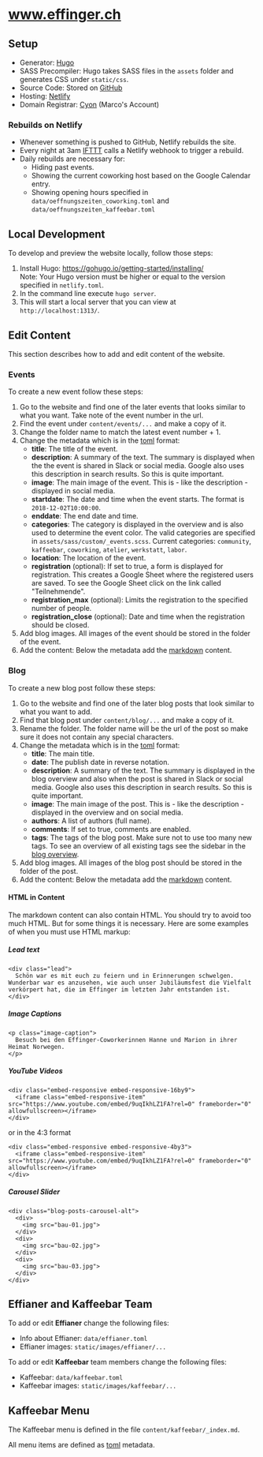 # www.effinger.ch

## Setup

* Generator: [Hugo](https://gohugo.io/)
* SASS Precompiler: Hugo takes SASS files in the `assets` folder and generates CSS under `static/css`.
* Source Code: Stored on [GitHub](https://github.com/makery/www.effinger.ch)
* Hosting: [Netlify](https://www.netlify.com/)
* Domain Registrar: [Cyon](https://www.cyon.ch/) (Marco's Account)


### Rebuilds on Netlify

* Whenever something is pushed to GitHub, Netlify rebuilds the site.
* Every night at 3am [IFTTT](https://ifttt.com/) calls a Netlify webhook to trigger a rebuild.
* Daily rebuilds are necessary for:
  * Hiding past events.
  * Showing the current coworking host based on the Google Calendar entry.
  * Showing opening hours specified in `data/oeffnungszeiten_coworking.toml` and `data/oeffnungszeiten_kaffeebar.toml`


## Local Development

To develop and preview the website locally, follow those steps:

1. Install Hugo: https://gohugo.io/getting-started/installing/   
Note: Your Hugo version must be higher or equal to the version specified in `netlify.toml`.
2. In the command line execute `hugo server`.
3. This will start a local server that you can view at `http://localhost:1313/`.


## Edit Content

This section describes how to add and edit content of the website.

### Events

To create a new event follow these steps:

1. Go to the website and find one of the later events that looks similar to what you want. Take note of the event number in the url.
2. Find the event under `content/events/...` and make a copy of it.
3. Change the folder name to match the latest event number + 1.
4. Change the metadata which is in the [toml](https://github.com/toml-lang/toml) format:
    * **title**: The title of the event.
    * **description**: A summary of the text. The summary is displayed when the the event is shared in Slack or social media. Google also uses this description in search results. So this is quite important.
    * **image**: The main image of the event. This is - like the description - displayed in social media.
    * **startdate**: The date and time when the event starts. The format is `2018-12-02T10:00:00`.
    * **enddate**: The end date and time.
    * **categories**: The category is displayed in the overview and is also used to determine the event color. The valid categories are specified in `assets/sass/custom/_events.scss`. Current categories: `community`, `kaffeebar`, `coworking`, `atelier`, `werkstatt`, `labor`.
    * **location**: The location of the event.
    * **registration** (optional): If set to true, a form is displayed for registration. This creates a Google Sheet where the registered users are saved. To see the Google Sheet click on the link called "Teilnehmende".
    * **registration_max** (optional): Limits the registration to the specified number of people.
    * **registration_close** (optional): Date and time when the registration should be closed.
5. Add blog images. All images of the event should be stored in the folder of the event.
6. Add the content: Below the metadata add the [markdown](https://github.com/adam-p/markdown-here/wiki/Markdown-Cheatsheet) content.



### Blog

To create a new blog post follow these steps:

1. Go to the website and find one of the later blog posts that look similar to what you want to add.
2. Find that blog post under `content/blog/...` and make a copy of it.
3. Rename the folder. The folder name will be the url of the post so make sure it does not contain any special characters.
4. Change the metadata which is in the [toml](https://github.com/toml-lang/toml) format:
    * **title**: The main title.
    * **date**: The publish date in reverse notation.
    * **description**: A summary of the text. The summary is displayed in the blog overview and also when the post is shared in Slack or social media. Google also uses this description in search results. So this is quite important.
    * **image**: The main image of the post. This is - like the description - displayed in the overview and on social media.
    * **authors**: A list of authors (full name).
    * **comments**: If set to true, comments are enabled.
    * **tags**: The tags of the blog post. Make sure not to use too many new tags. To see an overview of all existing tags see the sidebar in the [blog overview](https://www.effinger.ch/blog/).
5. Add blog images. All images of the blog post should be stored in the folder of the post.
6. Add the content: Below the metadata add the [markdown](https://github.com/adam-p/markdown-here/wiki/Markdown-Cheatsheet) content.


#### HTML in Content

The markdown content can also contain HTML. You should try to avoid too much HTML. But for some things it is necessary. Here are some examples of when you must use HTML markup:

##### Lead text

```
<div class="lead">
  Schön war es mit euch zu feiern und in Erinnerungen schwelgen. Wunderbar war es anzusehen, wie auch unser Jubiläumsfest die Vielfalt verkörpert hat, die im Effinger im letzten Jahr entstanden ist.
</div>
```

##### Image Captions

```
<p class="image-caption">
  Besuch bei den Effinger-Coworkerinnen Hanne und Marion in ihrer Heimat Norwegen.
</p>
```


##### YouTube Videos

```
<div class="embed-responsive embed-responsive-16by9">
  <iframe class="embed-responsive-item" src="https://www.youtube.com/embed/9uqIkhLZ1FA?rel=0" frameborder="0" allowfullscreen></iframe>
</div>
```

or in the 4:3 format

```
<div class="embed-responsive embed-responsive-4by3">
  <iframe class="embed-responsive-item" src="https://www.youtube.com/embed/9uqIkhLZ1FA?rel=0" frameborder="0" allowfullscreen></iframe>
</div>
```

##### Carousel Slider

```
<div class="blog-posts-carousel-alt">
  <div>
    <img src="bau-01.jpg">
  </div>
  <div>
    <img src="bau-02.jpg">
  </div>
  <div>
    <img src="bau-03.jpg">
  </div>
</div>
```


## Effianer and Kaffeebar Team

To add or edit **Effianer** change the following files:

* Info about Effianer: `data/effianer.toml`
* Effianer images: `static/images/effianer/...`

To add or edit **Kaffeebar** team members change the following files:

* Kaffeebar: `data/kaffeebar.toml`
* Kaffeebar images: `static/images/kaffeebar/...`


## Kaffeebar Menu

The Kaffeebar menu is defined in the file `content/kaffeebar/_index.md`.

All menu items are defined as [toml](https://github.com/toml-lang/toml) metadata.
